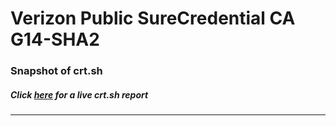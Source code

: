 # Verizon Public SureCredential CA G14-SHA2
### Snapshot of crt.sh
##### Click [here](https://crt.sh/?q=86F8DBCB374FE33DD1BFE3AEB3397924357F8777F4579EDC999D65E11187F072) for a live crt.sh report

---
